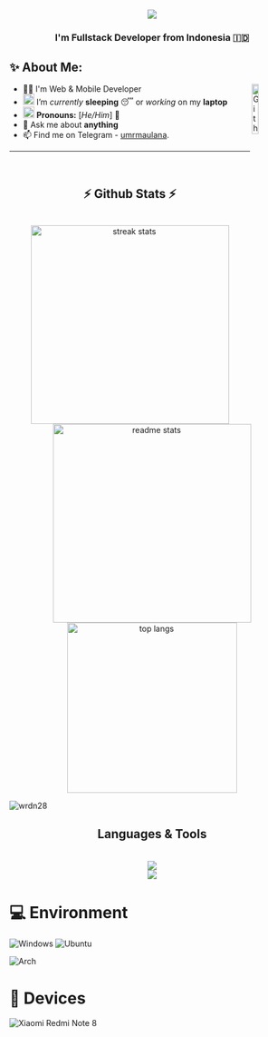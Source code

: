 <!--
**umrmaulana/umrmaulana** is a ✨ _special_ ✨ repository because its `README.md` (this file) appears on your GitHub profile.

Here are some ideas to get you started:

- 🔭 I’m currently working on ...
- 🌱 I’m currently learning ...
- 👯 I’m looking to collaborate on ...
- 🤔 I’m looking for help with ...
- 💬 Ask me about ...
- 📫 How to reach me: ...
- 😄 Pronouns: ...
- ⚡ Fun fact: ...
-->

<h1 align="center">
    <img src="https://readme-typing-svg.herokuapp.com/?font=Righteous&size=35&center=true&vCenter=true&width=500&height=70&duration=4000&lines=Hi+There!+👋;+I'm+Umar+Maulana!;" />
</h1>

<h3 align="center">I'm Fullstack Developer from Indonesia 🇮🇩</h3>

## ✨ About Me:
<img width="15%" align="right" alt="Github Image" src="https://media.giphy.com/media/iIGT8Y1rOYhBpdHh1C/giphy.gif" />

- 👨‍💻 I'm Web & Mobile Developer
- <img alt="GIF" src="https://github.com/TheDudeThatCode/TheDudeThatCode/blob/master/Assets/wave.gif" width="20px" /> I’m *currently* **sleeping** 😴 or *working* on my **laptop**
- <img alt="GIF" src="https://github.com/TheDudeThatCode/TheDudeThatCode/blob/master/Assets/powerup.gif" width="20px" /> **Pronouns:** [*He/Him*] 🧔
- 💬 Ask me about **anything**
- 📫 Find me on Telegram - [umrmaulana](https://t.me/umrmaulana).

<hr>

<br/>

<h2 align="center">⚡ Github Stats ⚡</h2>
<br>
<div align=center>
  <img width=350 src="https://github-readme-streak-stats-salesp07.vercel.app/?user=umrmaulana&count_private=true&theme=react&border_radius=10" alt="streak stats"/>
  <img width=350 src="https://github-readme-stats-salesp07.vercel.app/api?username=umrmaulana&count_private=true&show_icons=true&theme=react&rank_icon=github&border_radius=10" alt="readme stats" />
  <br/>
  <img width=300 align="center" src="https://github-readme-stats-salesp07.vercel.app/api/top-langs/?username=umrmaulana&hide=HTML&langs_count=8&layout=compact&theme=react&border_radius=10&size_weight=0.5&count_weight=0.5&exclude_repo=github-readme-stats" alt="top langs" />
  <p align="left"> <img src="https://komarev.com/ghpvc/?username=wrdn28&label=Profile%20views&color=0e75b6&style=flat" alt="wrdn28" /> </p>
</div>

<h2 align="center">Languages & Tools</h2>
<br/>
<div align="center">
    <img src="https://skillicons.dev/icons?i=html,css,js,bun,react,nextjs,tailwind,bootstrap,vscode,git" /> <br>
    <img src="https://skillicons.dev/icons?i=androidstudio,java,kotlin,figma,linux,mysql,bash,vim" />
</div>

# 💻 Environment
![Windows](https://img.shields.io/badge/Windows%2010-00BBFF?style=flat-square&logo=Windows&logoColor=ffffff)
![Ubuntu](https://img.shields.io/badge/Ubuntu-ED9121?style=flat-square&logo=Ubuntu&logoColor=ffffff)
<!-- ![Pop_OS!](https://img.shields.io/badge/Pop!_OS-48B9C7?style=flat-square&logo=Pop!_OS&logoColor=white) -->
![Arch](https://img.shields.io/badge/Arch%20Linux-%230C8BDC?style=for-the-badge&logo=arch-linux&logoColor=white)

# 📱 Devices
![Xiaomi Redmi Note 8](https://img.shields.io/badge/Xiaomi%20Redmi%20Note%208%20-ED9121?style=flat-square&logo=xiaomi&logoColor=ffffff)
